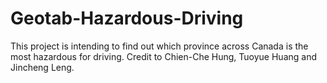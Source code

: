 # Geotab-Hazardous-Driving
This project is intending to find out which province across Canada is the most hazardous for driving.
Credit to Chien-Che Hung, Tuoyue Huang and Jincheng Leng.
